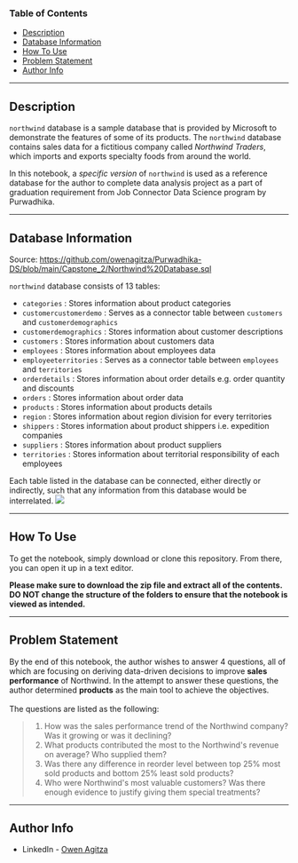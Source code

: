### Table of Contents

- [Description](#description)
- [Database Information](#database-information)
- [How To Use](#how-to-use)
- [Problem Statement](#problem-statement)
- [Author Info](#author-info)

---

## Description

`northwind` database is a sample database that is provided by Microsoft to demonstrate the features of some of its products. The `northwind` database contains sales data for a fictitious company called *Northwind Traders*, which imports and exports specialty foods from around the world.

In this notebook, a *specific version* of `northwind` is used as a reference database for the author to complete data analysis project as a part of graduation requirement from Job Connector Data Science program by Purwadhika.

---

## Database Information

Source: https://github.com/owenagitza/Purwadhika-DS/blob/main/Capstone_2/Northwind%20Database.sql

`northwind` database consists of 13 tables: <br>
- `categories`  : Stores information about product categories
- `customercustomerdemo`    : Serves as a connector table between `customers` and `customerdemographics`
- `customerdemographics`    : Stores information about customer descriptions
- `customers`   : Stores information about customers data
- `employees`   : Stores information about employees data
- `employeeterritories` : Serves as a connector table between `employees` and `territories`
- `orderdetails`    : Stores information about order details e.g. order quantity and discounts
- `orders`  : Stores information about order data
- `products`    : Stores information about products details
- `region`  : Stores information about region division for every territories
- `shippers`    : Stores information about product shippers i.e. expedition companies
- `suppliers`   : Stores information about product suppliers
- `territories` : Stores information about territorial responsibility of each employees

Each table listed in the database can be connected, either directly or indirectly, such that any information from this database would be interrelated.
![](https://drive.google.com/file/d/1a95vRadud7AHq_Om_dael1bKlD9i-obv/view?usp=sharing)

---

## How To Use

To get the notebook, simply download or clone this repository.  From there, you can open it up in a text editor.

**Please make sure to download the zip file and extract all of the contents. DO NOT change the structure of the folders to ensure that the notebook is viewed as intended.**

---

## Problem Statement

By the end of this notebook, the author wishes to answer 4 questions, all of which are focusing on deriving data-driven decisions to improve **sales performance** of Northwind. In the attempt to answer these questions, the author determined **products** as the main tool to achieve the objectives. <br> <br>
The questions are listed as the following:
> 1. How was the sales performance trend of the Northwind company? Was it growing or was it declining?
> 1. What products contributed the most to the Northwind's revenue on average? Who supplied them?
> 1. Was there any difference in reorder level between top 25% most sold products and bottom 25% least sold products?
> 1. Who were Northwind's most valuable customers? Was there enough evidence to justify giving them special treatments?

---

## Author Info

- LinkedIn - [Owen Agitza](https://www.linkedin.com/in/owenagitza/)

